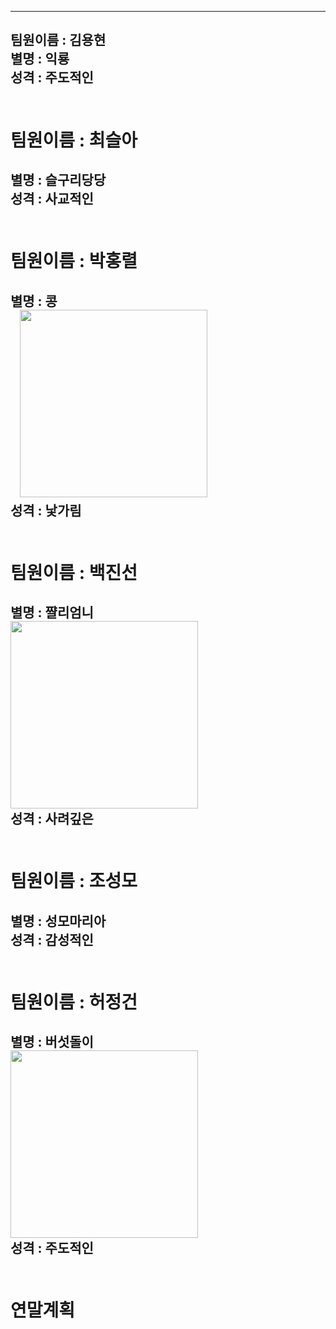 
---
팀원이름 : 김용현<br>
별명 : 익룡<br>
성격 : 주도적인<br><br>
---
# 팀원이름 : 최슬아<br>
별명 : 슬구리당당<br>
성격 : 사교적인<br><br>
---
# 팀원이름 : 박홍렬<br>
별명 : 콩<br>
&nbsp;&nbsp;&nbsp;<img src="http://post.phinf.naver.net/20150612_175/budnamoo007_1434066886379s3Q86_JPEG/mug_obj_20150612085446571.jpg" width="300" height="300"><br>
성격 : 낯가림<br><br>
---
# 팀원이름 : 백진선<br>
별명 : 쨜리엄니<br>
<img src="http://post.phinf.naver.net/MjAxNzA5MTNfNTMg/MDAxNTA1Mjg4Mzc0Njky.nFjqfOA1d4PUCXwzHSKgdKTs3c-6qE754cnmXwd-KcEg.YQ1g9Oni19b3nkn8oCD7W5aZDpdJBdt88dWDsdzzD1cg.JPEG/IeQArW0DPwQhvUN8ZH8LNm8DUUII.jpg" width="300" height="300"><br>
성격 : 사려깊은<br><br>
---
# 팀원이름 : 조성모<br>
별명 : 성모마리아<br>
성격 : 감성적인<br><br>
---
# 팀원이름 : 허정건<br>
별명 : 버섯돌이<br>
<img src="http://blogfiles.naver.net/20121014_153/mvvvvm_13502045616488iDaT_JPEG/%BB%A1%B0%AD%B9%F6%BC%B8.jpg" width="300" height="300"><br>
성격 : 주도적인<br><br>
---
# 연말계획
